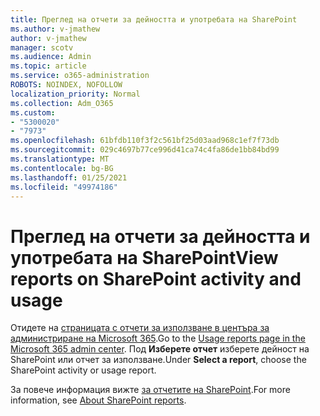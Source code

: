 ```yaml
---
title: Преглед на отчети за дейността и употребата на SharePoint
ms.author: v-jmathew
author: v-jmathew
manager: scotv
ms.audience: Admin
ms.topic: article
ms.service: o365-administration
ROBOTS: NOINDEX, NOFOLLOW
localization_priority: Normal
ms.collection: Adm_O365
ms.custom:
- "5300020"
- "7973"
ms.openlocfilehash: 61bfdb110f3f2c561bf25d03aad968c1ef7f73db
ms.sourcegitcommit: 029c4697b77ce996d41ca74c4fa86de1bb84bd99
ms.translationtype: MT
ms.contentlocale: bg-BG
ms.lasthandoff: 01/25/2021
ms.locfileid: "49974186"
---
```

# <a name="view-reports-on-sharepoint-activity-and-usage"></a><span data-ttu-id="80dd3-102">Преглед на отчети за дейността и употребата на SharePoint</span><span class="sxs-lookup"><span data-stu-id="80dd3-102">View reports on SharePoint activity and usage</span></span>

<span data-ttu-id="80dd3-103">Отидете на [страницата с отчети за използване в центъра за администриране на Microsoft 365](https://admin.microsoft.com/AdminPortal/Home).</span><span class="sxs-lookup"><span data-stu-id="80dd3-103">Go to the [Usage reports page in the Microsoft 365 admin center](https://admin.microsoft.com/AdminPortal/Home).</span></span> <span data-ttu-id="80dd3-104">Под **Изберете отчет** изберете дейност на SharePoint или отчет за използване.</span><span class="sxs-lookup"><span data-stu-id="80dd3-104">Under **Select a report**, choose the SharePoint activity or usage report.</span></span>

<span data-ttu-id="80dd3-105">За повече информация вижте [за отчетите на SharePoint](https://go.microsoft.com/fwlink/?linkid=875240).</span><span class="sxs-lookup"><span data-stu-id="80dd3-105">For more information, see [About SharePoint reports](https://go.microsoft.com/fwlink/?linkid=875240).</span></span>

